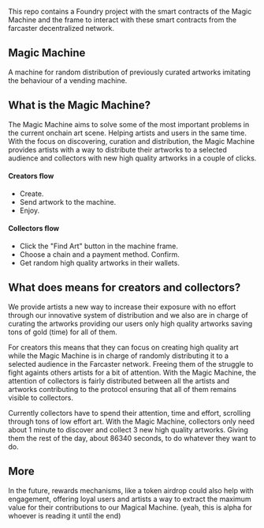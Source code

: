 This repo contains a Foundry project with the smart contracts of the Magic Machine and the frame to interact with these smart contracts from the farcaster decentralized network.

## Magic Machine

A machine for random distribution of previously curated artworks imitating the behaviour of a vending machine.


## What is the Magic Machine?

The Magic Machine aims to solve some of the most important problems in the current onchain art scene. Helping artists and users in the same time. With the focus on discovering, curation and distribution, the Magic Machine provides artists with a way to distribute their artworks to a selected audience and collectors with new high quality artworks in a couple of clicks.


#### Creators flow 
- Create.
- Send artwork to the machine.
- Enjoy.

#### Collectors flow 
- Click the "Find Art" button in the machine frame.
- Choose a chain and a payment method. Confirm.
- Get random high quality artworks in their wallets.

## What does means for creators and collectors?

We provide artists a new way to increase their exposure with no effort through our innovative system of distribution and we also are in charge of curating the artworks providing our users only high quality artworks saving tons of gold (time) for all of them. 

For creators this means that they can focus on creating high quality art while the Magic Machine is in charge of randomly distributing it to a selected audience in the Farcaster network. Freeing them of the struggle to fight againts others artists for a bit of attention. With the Magic Machine, the attention of collectors is fairly distributed between all the artists and artworks contributing to the protocol ensuring that all of them remains visible to collectors.

Currently collectors have to spend their attention, time and effort, scrolling through tons of low effort art. With the Magic Machine, collectors only need about 1 minute to discover and collect 3 new high quality artworks. Giving them the rest of the day, about 86340 seconds, to do whatever they want to do.

## More

In the future, rewards mechanisms, like a token airdrop could also help with engagement, offering loyal users and artists a way to extract the maximum value for their contributions to our Magical Machine. (yeah, this is alpha for whoever is reading it until the end)
